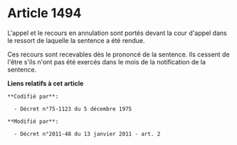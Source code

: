 # Article 1494

L'appel et le recours en annulation sont portés devant la cour d'appel dans le ressort de laquelle la sentence a été rendue. 

Ces recours sont recevables dès le prononcé de la sentence. Ils cessent de l'être s'ils n'ont pas été exercés dans le mois de
la notification de la sentence.

**Liens relatifs à cet article**

	**Codifié par**:

	  - Décret n°75-1123 du 5 décembre 1975

	**Modifié par**:

	  - Décret n°2011-48 du 13 janvier 2011 - art. 2
